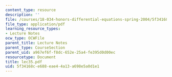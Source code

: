 ```yaml
---
content_type: resource
description: ''
file: /courses/18-034-honors-differential-equations-spring-2004/5f34168ce688eae44a13a698e5a0d1e1_lec35.pdf
file_type: application/pdf
learning_resource_types:
- Lecture Notes
ocw_type: OCWFile
parent_title: Lecture Notes
parent_type: CourseSection
parent_uid: a967ef6f-f8dc-652e-25a4-fe395d0d00ec
resourcetype: Document
title: lec35.pdf
uid: 5f34168c-e688-eae4-4a13-a698e5a0d1e1
---
```


